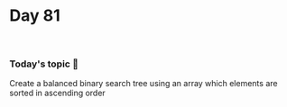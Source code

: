 # Day 81

&nbsp;

### Today's topic 🎯
Create a balanced binary search tree using an array which elements are sorted in ascending order